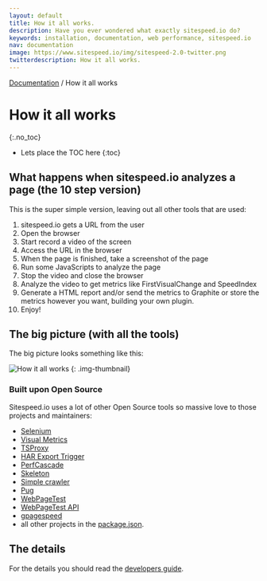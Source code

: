 ```yaml
---
layout: default
title: How it all works.
description: Have you ever wondered what exactly sitespeed.io do?
keywords: installation, documentation, web performance, sitespeed.io
nav: documentation
image: https://www.sitespeed.io/img/sitespeed-2.0-twitter.png
twitterdescription: How it all works.
---
```

[Documentation]({{site.baseurl}}/documentation/sitespeed.io/) / How it all works

# How it all works
{:.no_toc}

* Lets place the TOC here
{:toc}

## What happens when sitespeed.io analyzes a page (the 10 step version)
This is the super simple version, leaving out all other tools that are used:

1. sitespeed.io gets a URL from the user
2. Open the browser
3. Start record a video of the screen
4. Access the URL in the browser
5. When the page is finished, take a screenshot of the page
6. Run some JavaScripts to analyze the page
7. Stop the video and close the browser
8. Analyze the video to get metrics like FirstVisualChange and SpeedIndex
9. Generate a HTML report and/or send the metrics to Graphite or store the metrics however you want, building your own plugin.
10. Enjoy!

## The big picture (with all the tools)
The big picture looks something like this:

![How it all works]({{site.baseurl}}/img/sitespeed-universe.png)
{: .img-thumbnail}

### Built upon Open Source
Sitespeed.io uses a lot of other Open Source tools so massive love to those projects and maintainers:

 * [Selenium](http://www.seleniumhq.org/)
 * [Visual Metrics](https://github.com/WPO-Foundation/visualmetrics)
 * [TSProxy](https://github.com/WPO-Foundation/tsproxy)
 * [HAR Export Trigger](https://github.com/firebug/har-export-trigger)
 * [PerfCascade](https://github.com/micmro/PerfCascade)
 * [Skeleton](http://getskeleton.com)
 * [Simple crawler](https://github.com/cgiffard/node-simplecrawler)
 * [Pug](https://www.npmjs.com/package/pug)
 * [WebPageTest](https://www.webpagetest.org)
 * [WebPageTest API](https://github.com/marcelduran/webpagetest-api)
 * [gpagespeed](https://www.npmjs.com/package/gpagespeed)
 * all other projects in the [package.json](https://github.com/sitespeedio/sitespeed.io/blob/master/package.json).


## The details
For the details you should read the [developers guide]({{site.baseurl}}/documentation/sitespeed.io/developers/).
